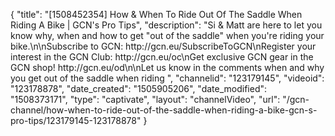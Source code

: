 {
    "title": "[1508452354] How & When To Ride Out Of The Saddle When Riding A Bike | GCN's Pro Tips",
    "description": "Si & Matt are here to let you know why, when and how to get \"out of the saddle\" when you're riding your bike.\n\nSubscribe to GCN: http:\/\/gcn.eu\/SubscribeToGCN\nRegister your interest in the GCN Club: http:\/\/gcn.eu\/oc\nGet exclusive GCN gear in the GCN shop! http:\/\/gcn.eu\/od\n\nLet us know in the comments when and why you get out of the saddle when riding ",
    "channelid": "123179145",
    "videoid": "123178878",
    "date_created": "1505905206",
    "date_modified": "1508373171",
    "type": "captivate",
    "layout": "channelVideo",
    "url": "\/gcn-channel\/how-when-to-ride-out-of-the-saddle-when-riding-a-bike-gcn-s-pro-tips\/123179145-123178878"
}